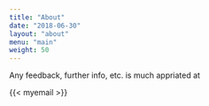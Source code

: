 ```yaml
---
title: "About"
date: "2018-06-30"
layout: "about"
menu: "main"
weight: 50
---
```

Any feedback, further info, etc. is much appriated at

{{< myemail >}}



